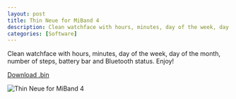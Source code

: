 ```yaml
---
layout: post
title: Thin Neue for MiBand 4
description: Clean watchface with hours, minutes, day of the week, day of the month, number of steps, battery bar and Bluetooth status.
categories: [Software]
---
```


Clean watchface with hours, minutes, day of the week, day of the month, number of steps, battery bar and Bluetooth status. Enjoy!

[Download .bin](/public/download/thin-neue-white.bin)

![Thin Neue for MiBand 4](/public/download/thin-neue-white.gif)
